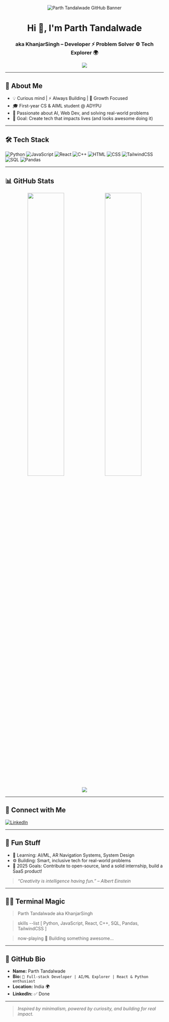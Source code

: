 <p align="center">
  <img src="https://raw.githubusercontent.com/KhanjarSingh/KhanjarSingh/main/banner-light.png" alt="Parth Tandalwade GitHub Banner" />
</p>

<h1 align="center">Hi 👋, I'm Parth Tandalwade</h1>
<h3 align="center">aka KhanjarSingh – Developer ⚡ Problem Solver ⚙️ Tech Explorer 🌍</h3>

<p align="center">
  <img src="https://readme-typing-svg.herokuapp.com?font=Fira+Code&weight=500&size=24&pause=1000&color=4B4B4B&center=true&vCenter=true&width=500&lines=Full-Stack+Developer;AI/ML+%7C+React+%7C+Python+Explorer;C%2B%2B+%7C+Pandas+%7C+Web+Dev+Enthusiast;Building+cool+stuff+%F0%9F%92%BB" />
</p>

---

## 🚀 About Me

- 💡 Curious mind | ⚡ Always Building | 🎯 Growth Focused  
- 🎓 First-year CS & AIML student @ ADYPU  
- 🤖 Passionate about AI, Web Dev, and solving real-world problems  
- 🌟 Goal: Create tech that impacts lives (and looks awesome doing it)

---

## 🛠️ Tech Stack

![Python](https://img.shields.io/badge/Python-FFD43B?style=flat&logo=python&logoColor=darkgreen)
![JavaScript](https://img.shields.io/badge/JavaScript-F7DF1E?style=flat&logo=javascript&logoColor=black)
![React](https://img.shields.io/badge/React-61DAFB?style=flat&logo=react&logoColor=black)
![C++](https://img.shields.io/badge/C++-00599C?style=flat&logo=c%2B%2B&logoColor=white)
![HTML](https://img.shields.io/badge/HTML5-E34F26?style=flat&logo=html5&logoColor=white)
![CSS](https://img.shields.io/badge/CSS3-1572B6?style=flat&logo=css3&logoColor=white)
![TailwindCSS](https://img.shields.io/badge/TailwindCSS-38B2AC?style=flat&logo=tailwind-css&logoColor=white)
![SQL](https://img.shields.io/badge/SQL-4479A1?style=flat&logo=mysql&logoColor=white)
![Pandas](https://img.shields.io/badge/Pandas-150458?style=flat&logo=pandas&logoColor=white)

---

## 📊 GitHub Stats

<p align="center">
  <img src="https://github-readme-stats.vercel.app/api?username=KhanjarSingh&show_icons=true&theme=light" width="48%"/>
  <img src="https://github-readme-streak-stats.herokuapp.com/?user=KhanjarSingh&theme=default" width="48%"/>
</p>
<p align="center">
  <img src="https://github-profile-trophy.vercel.app/?username=KhanjarSingh&theme=flat&no-frame=true&column=7" />
</p>

---

## 🔗 Connect with Me

[![LinkedIn](https://img.shields.io/badge/LinkedIn-Parth_Tandalwade-0077B5?style=flat-square&logo=linkedin)](https://www.linkedin.com/in/parth-tandalwade-295882323/)

---

## 🔮 Fun Stuff

- 🧠 Learning: AI/ML, AR Navigation Systems, System Design  
- ⚙️ Building: Smart, inclusive tech for real-world problems  
- 🎯 2025 Goals: Contribute to open-source, land a solid internship, build a SaaS product!  

> _“Creativity is intelligence having fun.” – Albert Einstein_

---

## 🧙‍♂️ Terminal Magic

> Parth Tandalwade aka KhanjarSingh

> skills --list
[ Python, JavaScript, React, C++, SQL, Pandas, TailwindCSS ]

> now-playing
🎯 Building something awesome...

---

## 📝 GitHub Bio

- **Name:** Parth Tandalwade  
- **Bio:** `🚀 Full-stack Developer | AI/ML Explorer | React & Python enthusiast`  
- **Location:** India 🌍  
- **LinkedIn:** ✅ Done  


---

> _Inspired by minimalism, powered by curiosity, and building for real impact._
